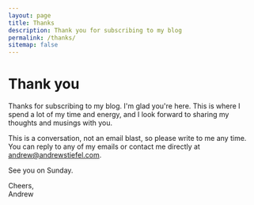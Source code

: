 ```yaml
---
layout: page
title: Thanks
description: Thank you for subscribing to my blog
permalink: /thanks/
sitemap: false
---
```


# Thank you

Thanks for subscribing to my blog. I'm glad you're here. This is where I spend a lot of my time and energy, and I look forward to sharing my thoughts and musings with you.

This is a conversation, not an email blast, so please write to me any time. You can reply to any of my emails or contact me directly at <a href="mailto:andrew@andrewstiefel.com">andrew@andrewstiefel.com</a>.

See you on Sunday.

Cheers,  
Andrew
